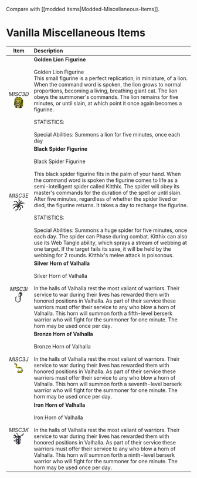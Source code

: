 Compare with [[modded items|Modded-Miscellaneous-Items]].


# Vanilla Miscellaneous Items
| Item | Description |
| :-------: | :-------  |
| *MISC3D*<br />![Icon](Item-Descriptions/Vanilla/Images/MISC3D.png "Golden Lion Figurine") | **Golden Lion Figurine**<br /><br />Golden Lion Figurine<br />This small figurine is a perfect replication, in miniature, of a lion.  When the command word is spoken, the lion grows to normal proportions, becoming a living, breathing giant cat.  The lion obeys the summoner's commands.  The lion remains for five minutes, or until slain, at which point it once again becomes a figurine.<br /><br />STATISTICS:<br /><br />Special Abilities:  Summons a lion for five minutes, once each day|
| *MISC3E*<br />![Icon](Item-Descriptions/Vanilla/Images/MISC3E.png "Black Spider Figurine") | **Black Spider Figurine**<br /><br />Black Spider Figurine<br /><br />This black spider figurine fits in the palm of your hand.  When the command word is spoken the figurine comes to life as a semi-intelligent spider called Kitthix.  The spider will obey its master's commands for the duration of the spell or until slain.  After five minutes, regardless of whether the spider lived or died, the figurine returns.  It takes a day to recharge the figurine.<br /><br />STATISTICS:<br /><br />Special Abilities: Summons a huge spider for five minutes, once each day. The spider can Phase during combat. Kitthix can also use its Web Tangle ability, which sprays a stream of webbing at one target. If the target fails its save, it will be held by the webbing for 2 rounds. Kitthix's melee attack is poisonous.|
| *MISC3I*<br />![Icon](Item-Descriptions/Vanilla/Images/MISC3I.png "Silver Horn of Valhalla") | **Silver Horn of Valhalla**<br /><br />Silver Horn of Valhalla<br /><br />In the halls of Valhalla rest the most valiant of warriors.  Their service to war during their lives has rewarded them with honored positions in Valhalla.  As part of their service these warriors must offer their service to any who blow a horn of Valhalla.  This horn will summon forth a fifth-level berserk warrior who will fight for the summoner for one minute.  The horn may be used once per day.|
| *MISC3J*<br />![Icon](Item-Descriptions/Vanilla/Images/MISC3J.png "Bronze Horn of Valhalla") | **Bronze Horn of Valhalla**<br /><br />Bronze Horn of Valhalla<br /><br />In the halls of Valhalla rest the most valiant of warriors.  Their service to war during their lives has rewarded them with honored positions in Valhalla.  As part of their service these warriors must offer their service to any who blow a horn of Valhalla.  This horn will summon forth a seventh-level berserk warrior who will fight for the summoner for one minute.  The horn may be used once per day.|
| *MISC3K*<br />![Icon](Item-Descriptions/Vanilla/Images/MISC3K.png "Iron Horn of Valhalla") | **Iron Horn of Valhalla**<br /><br />Iron Horn of Valhalla<br /><br />In the halls of Valhalla rest the most valiant of warriors.  Their service to war during their lives has rewarded them with honored positions in Valhalla.  As part of their service these warriors must offer their service to any who blow a horn of Valhalla.  This horn will summon forth a ninth-level berserk warrior who will fight for the summoner for one minute. The horn may be used once per day.|

